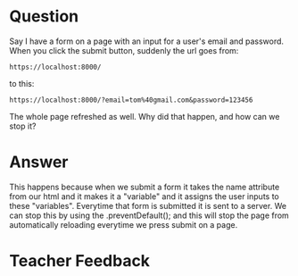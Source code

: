 # Question

Say I have a form on a page with an input for a user's email and password. When you click the submit button, suddenly the url goes from:

```plaintext
https://localhost:8000/
```

to this:

```plaintext
https://localhost:8000/?email=tom%40gmail.com&password=123456
```

The whole page refreshed as well. Why did that happen, and how can we stop it?

# Answer

This happens because when we submit a form it takes the name attribute from our html and it makes it a "variable" and it assigns the user inputs to these "variables". Everytime that form is submitted it is sent to a server. We can stop this by using the .preventDefault(); and this will stop the page from automatically reloading everytime we press submit on a page.

# Teacher Feedback
